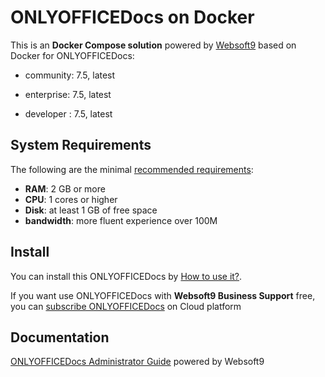 # ONLYOFFICEDocs on Docker  

This is an **Docker Compose solution** powered by [Websoft9](https://www.websoft9.com) based on Docker for ONLYOFFICEDocs:


 - community:  7.5, latest

 - enterprise:  7.5, latest

 - developer :  7.5, latest


## System Requirements

The following are the minimal [recommended requirements](https://github.com/ONLYOFFICE/Docker-DocumentServer#recommended-system-requirements):

* **RAM**: 2 GB or more
* **CPU**: 1 cores or higher
* **Disk**: at least 1 GB of free space
* **bandwidth**: more fluent experience over 100M  

## Install

You can install this ONLYOFFICEDocs by [How to use it?](https://github.com/Websoft9/docker-library#how-to-use-it).   

If you want use ONLYOFFICEDocs with **Websoft9 Business Support** free, you can [subscribe ONLYOFFICEDocs](https://www.websoft9.com/apps) on Cloud platform

## Documentation

[ONLYOFFICEDocs Administrator Guide](https://support.websoft9.com/docs/onlyofficedocs) powered by Websoft9
